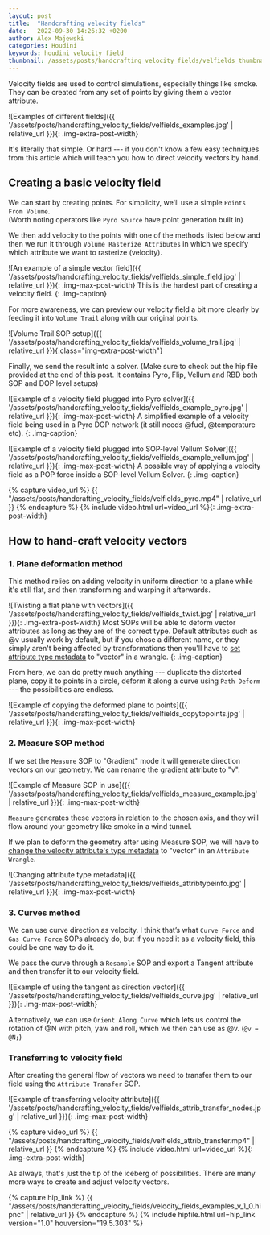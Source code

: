 ```yaml
---
layout: post
title:  "Handcrafting velocity fields"
date:   2022-09-30 14:26:32 +0200
author: Alex Majewski
categories: Houdini
keywords: houdini velocity field
thumbnail: /assets/posts/handcrafting_velocity_fields/velfields_thumbnail.jpg
---
```

Velocity fields are used to control simulations, especially things like smoke. They can be created from any set of points by giving them a vector attribute.

![Examples of different fields]({{ '/assets/posts/handcrafting_velocity_fields/velfields_examples.jpg' | relative_url }}){: .img-extra-post-width}

It's literally that simple. Or hard --- if you don't know a few easy techniques from this article which will teach you how to direct velocity vectors by hand.



## Creating a basic velocity field
We can start by creating points. For simplicity, we'll use a simple `Points From Volume`.<br>
(Worth noting operators like `Pyro Source` have point generation built in)

We then add velocity to the points with one of the methods listed below and then we run it through `Volume Rasterize Attributes` in which we specify which attribute we want to rasterize (velocity).

![An example of a simple vector field]({{ '/assets/posts/handcrafting_velocity_fields/velfields_simple_field.jpg' | relative_url }}){: .img-max-post-width}
This is the hardest part of creating a velocity field.
{: .img-caption}

For more awareness, we can preview our velocity field a bit more clearly by feeding it into `Volume Trail` along with our original points.

![Volume Trail SOP setup]({{ '/assets/posts/handcrafting_velocity_fields/velfields_volume_trail.jpg' | relative_url }}){:class="img-extra-post-width"}

Finally, we send the result into a solver. (Make sure to check out the hip file provided at the end of this post. It contains Pyro, Flip, Vellum and RBD both SOP and DOP level setups)

![Example of a velocity field plugged into Pyro solver]({{ '/assets/posts/handcrafting_velocity_fields/velfields_example_pyro.jpg' | relative_url }}){: .img-max-post-width}
A simplified example of a velocity field being used in a Pyro DOP network (it still needs @fuel, @temperature etc).
{: .img-caption}

![Example of a velocity field plugged into SOP-level Vellum Solver]({{ '/assets/posts/handcrafting_velocity_fields/velfields_example_vellum.jpg' | relative_url }}){: .img-max-post-width}
A possible way of applying a velocity field as a POP force inside a SOP-level Vellum Solver.
{: .img-caption}

{% capture video_url %}
  {{ "/assets/posts/handcrafting_velocity_fields/velfields_pyro.mp4" | relative_url }}
{% endcapture %}
{% include video.html url=video_url %}{: .img-extra-post-width}

## How to hand-craft velocity vectors

### 1. Plane deformation method
This method relies on adding velocity in uniform direction to a plane while it's still flat, and then transforming and warping it afterwards.

![Twisting a flat plane with vectors]({{ '/assets/posts/handcrafting_velocity_fields/velfields_twist.jpg' | relative_url }}){: .img-extra-post-width}
Most SOPs will be able to deform vector attributes as long as they are of the correct type. Default attributes such as @v usually work by default, but if you chose a different name, or they simply aren't being affected by transformations then you'll have to [set attribute type metadata](https://www.sidefx.com/docs/houdini/vex/attribtypeinfo_suite) to "vector" in a wrangle.
{: .img-caption}

From here, we can do pretty much anything --- duplicate the distorted plane, copy it to points in a circle, deform it along a curve using `Path Deform` --- the possibilities are endless.

![Example of copying the deformed plane to points]({{ '/assets/posts/handcrafting_velocity_fields/velfields_copytopoints.jpg' | relative_url }}){: .img-max-post-width}

### 2. Measure SOP method
If we set the `Measure` SOP to "Gradient" mode it will generate direction vectors on our geometry. We can rename the gradient attribute to "v".

![Example of Measure SOP in use]({{ '/assets/posts/handcrafting_velocity_fields/velfields_measure_example.jpg' | relative_url }}){: .img-max-post-width}

`Measure` generates these vectors in relation to the chosen axis, and they will flow around your geometry like smoke in a wind tunnel.


If we plan to deform the geometry after using Measure SOP, we will have to [change the velocity attribute's type metadata](https://www.sidefx.com/docs/houdini/vex/attribtypeinfo_suite) to "vector" in an `Attribute Wrangle`.

![Changing attribute type metadata]({{ '/assets/posts/handcrafting_velocity_fields/velfields_attribtypeinfo.jpg' | relative_url }}){: .img-max-post-width}

### 3. Curves method
We can use curve direction as velocity. I think that’s what `Curve Force` and `Gas Curve Force` SOPs already do, but if you need it as a velocity field, this could be one way to do it.

We pass the curve through a `Resample` SOP and export a Tangent attribute and then transfer it to our velocity field.

![Example of using the tangent as direction vector]({{ '/assets/posts/handcrafting_velocity_fields/velfields_curve.jpg' | relative_url }}){: .img-max-post-width}

Alternatively, we can use `Orient Along Curve` which lets us control the rotation of @N with pitch, yaw and roll, which we then can use as @v. (`@v = @N;`)

### Transferring to velocity field

After creating the general flow of vectors we need to transfer them to our field using the `Attribute Transfer` SOP.

![Example of transferring velocity attribute]({{ '/assets/posts/handcrafting_velocity_fields/velfields_attrib_transfer_nodes.jpg' | relative_url }}){: .img-max-post-width}

{% capture video_url %}
  {{ "/assets/posts/handcrafting_velocity_fields/velfields_attrib_transfer.mp4" | relative_url }}
{% endcapture %}
{% include video.html url=video_url %}{: .img-extra-post-width}

As always, that's just the tip of the iceberg of possibilities. There are many more ways to create and adjust velocity vectors.

{% capture hip_link %}
  {{ "/assets/posts/handcrafting_velocity_fields/velocity_fields_examples_v_1_0.hipnc" | relative_url }}
{% endcapture %}
{% include hipfile.html url=hip_link version="1.0" houversion="19.5.303" %}
